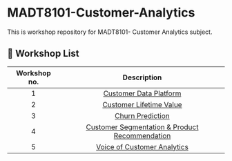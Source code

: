 # MADT8101-Customer-Analytics


This is workshop repository for MADT8101- Customer Analytics subject.

## :dart: Workshop List ##
| Workshop no. | Description |
| :---: | :---: |
| 1 | [Customer Data Platform](https://github.com/Thaniparn/MADT8101-Customer-Analytics/blob/933fbd5d86f1c8dff656f1ae79db5e53067abe94/Workshop1%20-%20Customer%20Data%20Platform/README.md) |
| 2 | [Customer Lifetime Value](https://github.com/Thaniparn/MADT8101-Customer-Analytics/blob/272a0cf0042182af8201da09b7097181b29e287e/Workshop2%20-%20Customer%20Lifetime%20Value/README.md) |
| 3 | [Churn Prediction](https://github.com/Thaniparn/MADT8101-Customer-Analytics/blob/2742c7446112646df709eed13ca6fa82e80965ff/Workshop3%20-%20Churn%20Prediction/README.md) |
| 4 | [Customer Segmentation & Product Recommendation](https://github.com/Thaniparn/MADT8101-Customer-Analytics/blob/2742c7446112646df709eed13ca6fa82e80965ff/Workshop4%20-%20Customer%20Segmentation%20%26%20Product%20Recommendation/README.md) |
| 5 | [Voice of Customer Analytics](https://github.com/Thaniparn/MADT8101-Customer-Analytics/blob/2742c7446112646df709eed13ca6fa82e80965ff/Workshop5%20-%20Voice%20of%20Customer%20Analytics/README.md) |
